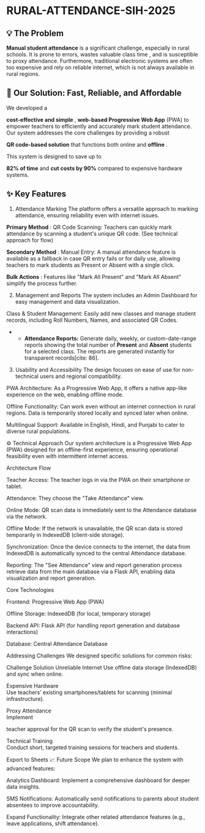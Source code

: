 # RURAL-ATTENDANCE-SIH-2025


## 💡 The Problem
**Manual student attendance** is a significant challenge, especially in rural schools. It is prone to errors, wastes valuable class time , and is susceptible to proxy attendance. Furthermore, traditional electronic systems are often too expensive and rely on reliable internet, which is not always available in rural regions.




## 🌟 Our Solution: Fast, Reliable, and Affordable
We developed a 

**cost-effective and simple** , **web-based Progressive Web App** (PWA) to empower teachers to efficiently and accurately mark student attendance. Our system addresses the core challenges by providing a robust 


**QR code-based solution** that functions both online and **offline** .

This system is designed to save up to 

**82% of time** and **cut costs by 90%** compared to expensive hardware systems.


## ✨ Key Features
1.  Attendance Marking
The platform offers a versatile approach to marking attendance, ensuring reliability even with internet issues.



**Primary Method** : QR Code Scanning: Teachers can quickly mark attendance by scanning a student's unique QR code. (See technical approach for flow)



**Secondary Method** : Manual Entry: A manual attendance feature is available as a fallback in case QR entry fails or for daily use, allowing teachers to mark students as Present or Absent with a single click.


**Bulk Actions** : Features like "Mark All Present" and "Mark All Absent" simplify the process further.

2. Management and Reports
The system includes an Admin Dashboard for easy management and data visualization.


Class & Student Management: Easily add new classes and manage student records, including Roll Numbers, Names, and associated QR Codes.

* * **Attendance Reports:** Generate daily, weekly, or custom-date-range reports showing the total number of **Present** and **Absent** students for a selected class. The reports are generated instantly for transparent records[cite: 86].
3. Usability and Accessibility
The design focuses on ease of use for non-technical users and regional compatibility.


PWA Architecture: As a Progressive Web App, it offers a native app-like experience on the web, enabling offline mode.



Offline Functionality: Can work even without an internet connection in rural regions. Data is temporarily stored locally and synced later when online.




Multilingual Support: Available in English, Hindi, and Punjabi to cater to diverse rural populations.



⚙️ Technical Approach
Our system architecture is a Progressive Web App (PWA) designed for an offline-first experience, ensuring operational feasibility even with intermittent internet access.





Architecture Flow

Teacher Access: The teacher logs in via the PWA on their smartphone or tablet.

Attendance: They choose the "Take Attendance" view.

Online Mode: QR scan data is immediately sent to the Attendance database via the network.


Offline Mode: If the network is unavailable, the QR scan data is stored temporarily in IndexedDB (client-side storage).

Synchronization: Once the device connects to the internet, the data from IndexedDB is automatically synced to the central Attendance database.


Reporting: The "See Attendance" view and report generation process retrieve data from the main database via a Flask API, enabling data visualization and report generation.

Core Technologies

Frontend: Progressive Web App (PWA) 



Offline Storage: IndexedDB (for local, temporary storage) 


Backend API: Flask API (for handling report generation and database interactions) 

Database: Central Attendance Database

Addressing Challenges
We designed specific solutions for common risks:

Challenge	Solution
Unreliable Internet	
Use offline data storage (IndexedDB) and sync when online.


Expensive Hardware	
Use teachers’ existing smartphones/tablets for scanning (minimal infrastructure).



Proxy Attendance	
Implement 

teacher approval for the QR scan to verify the student's presence.

Technical Training	
Conduct short, targeted training sessions for teachers and students.


Export to Sheets
📈 Future Scope
We plan to enhance the system with advanced features:


Analytics Dashboard: Implement a comprehensive dashboard for deeper data insights.


SMS Notifications: Automatically send notifications to parents about student absentees to improve accountability.



Expand Functionality: Integrate other related attendance features (e.g., leave applications, shift attendance).
